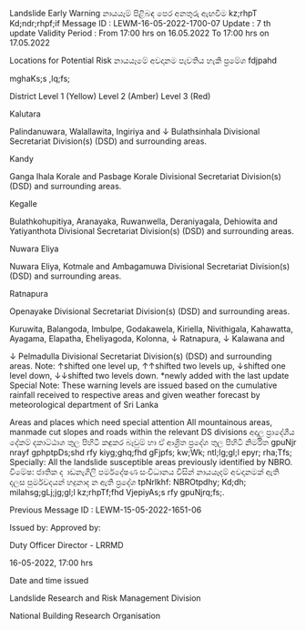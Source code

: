 Landslide Early Warning නායයෑම් පිළිබඳ පෙර අනතුරු ඇඟවීම kz;rhpT Kd;ndr;rhpf;if Message ID : LEWM-16-05-2022-1700-07 Update : 7 th update Validity Period : From 17:00 hrs on 16.05.2022 To 17:00 hrs on 17.05.2022

Locations for Potential Risk නායයෑමේ අවදානම පැවතිය හැකි ප්‍රමේශ fdjpahd

mghaKs;s ,lq;fs;

District Level 1 (Yellow) Level 2 (Amber) Level 3 (Red)

Kalutara

Palindanuwara, Walallawita, Ingiriya and ↓ Bulathsinhala Divisional Secretariat Division(s) (DSD) and surrounding areas.

Kandy

Ganga Ihala Korale and Pasbage Korale Divisional Secretariat Division(s) (DSD) and surrounding areas.

Kegalle

Bulathkohupitiya, Aranayaka, Ruwanwella, Deraniyagala, Dehiowita and Yatiyanthota Divisional Secretariat Division(s) (DSD) and surrounding areas.

Nuwara Eliya

Nuwara Eliya, Kotmale and Ambagamuwa Divisional Secretariat Division(s) (DSD) and surrounding areas.

Ratnapura

Openayake Divisional Secretariat Division(s) (DSD) and surrounding areas.

Kuruwita, Balangoda, Imbulpe, Godakawela, Kiriella, Nivithigala, Kahawatta, Ayagama, Elapatha, Eheliyagoda, Kolonna, ↓ Ratnapura, ↓ Kalawana and

↓ Pelmadulla Divisional Secretariat Division(s) (DSD) and surrounding areas. Note: ↑shifted one level up, ↑↑shifted two levels up, ↓shifted one level down, ↓↓shifted two levels down. *newly added with the last update Special Note: These warning levels are issued based on the cumulative rainfall received to respective areas and given weather forecast by meteorological department of Sri Lanka

Areas and places which need special attention All mountainous areas, manmade cut slopes and roads within the relevant DS divisions අදාල ප්‍රාදේශීය දේකම් දකාට්ඨාශ තුල පිහිටි කඳුකර බෑවුම් හා ඒ ආශ්‍රිත ප්‍රදේශ තුල පිහිටි නිර්මිත gpuNjr nrayf gphptpDs;shd rfy kiyg;ghq;fhd gFjpfs; kw;Wk; ntl;lg;gl;l epyr; rha;Tfs; Specially: All the landslide susceptible areas previously identified by NBRO. විමේෂ: ජාතික ද ාඩනැගිලි පර්මදේෂණ සංවිධානය විසින් නායයෑදම් අවදානමක් ඇති දලස පුර්මවදයන් හදුනාද න ඇති ප්‍රදේශ tpNrlkhf: NBROtpdhy; Kd;dh; milahsg;gLj;jg;gl;l kz;rhpTf;fhd VjepiyAs;s rfy gpuNjrq;fs;.

Previous Message ID : LEWM-15-05-2022-1651-06

Issued by: Approved by:

Duty Officer Director - LRRMD

16-05-2022, 17:00 hrs

Date and time issued

Landslide Research and Risk Management Division

National Building Research Organisation